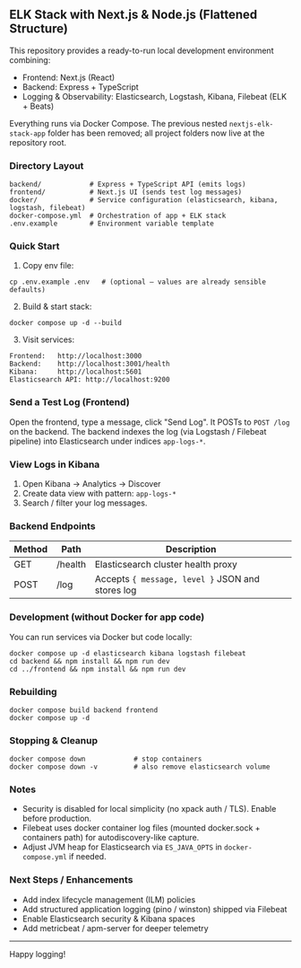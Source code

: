 ## ELK Stack with Next.js & Node.js (Flattened Structure)

This repository provides a ready-to-run local development environment combining:

- Frontend: Next.js (React)
- Backend: Express + TypeScript
- Logging & Observability: Elasticsearch, Logstash, Kibana, Filebeat (ELK + Beats)

Everything runs via Docker Compose. The previous nested `nextjs-elk-stack-app` folder has been removed; all project folders now live at the repository root.

### Directory Layout

```
backend/            # Express + TypeScript API (emits logs)
frontend/           # Next.js UI (sends test log messages)
docker/             # Service configuration (elasticsearch, kibana, logstash, filebeat)
docker-compose.yml  # Orchestration of app + ELK stack
.env.example        # Environment variable template
```

### Quick Start

1. Copy env file:
```
cp .env.example .env   # (optional – values are already sensible defaults)
```
2. Build & start stack:
```
docker compose up -d --build
```
3. Visit services:
```
Frontend:   http://localhost:3000
Backend:    http://localhost:3001/health
Kibana:     http://localhost:5601
Elasticsearch API: http://localhost:9200
```

### Send a Test Log (Frontend)
Open the frontend, type a message, click "Send Log". It POSTs to `POST /log` on the backend. The backend indexes the log (via Logstash / Filebeat pipeline) into Elasticsearch under indices `app-logs-*`.

### View Logs in Kibana
1. Open Kibana → Analytics → Discover
2. Create data view with pattern: `app-logs-*`
3. Search / filter your log messages.

### Backend Endpoints
| Method | Path      | Description                |
|--------|-----------|----------------------------|
| GET    | /health   | Elasticsearch cluster health proxy |
| POST   | /log      | Accepts `{ message, level }` JSON and stores log |

### Development (without Docker for app code)
You can run services via Docker but code locally:
```
docker compose up -d elasticsearch kibana logstash filebeat
cd backend && npm install && npm run dev
cd ../frontend && npm install && npm run dev
```

### Rebuilding
```
docker compose build backend frontend
docker compose up -d
```

### Stopping & Cleanup
```
docker compose down            # stop containers
docker compose down -v         # also remove elasticsearch volume
```

### Notes
- Security is disabled for local simplicity (no xpack auth / TLS). Enable before production.
- Filebeat uses docker container log files (mounted docker.sock + containers path) for autodiscovery-like capture.
- Adjust JVM heap for Elasticsearch via `ES_JAVA_OPTS` in `docker-compose.yml` if needed.

### Next Steps / Enhancements
- Add index lifecycle management (ILM) policies
- Add structured application logging (pino / winston) shipped via Filebeat
- Enable Elasticsearch security & Kibana spaces
- Add metricbeat / apm-server for deeper telemetry

---
Happy logging!

